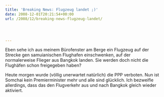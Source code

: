```yaml
---
title: 'Breaking News: Flugzeug landet ;)'
date: 2008-12-01T20:21:54+00:00
url: /2008/12/breaking-news-flugzeug-landet/




---
```

Eben sehe ich aus meinem Bürofenster am Berge ein Flugzeug auf der Strecke gen samuianischen Flughafen einschwenken, auf der normalerweise Flieger aus Bangkok landen. Sie werden doch nicht die Flughäfen schon freigegeben haben?

Heute morgen wurde (völlig unerwartet natürlich) die PPP verboten. Nun ist Somchai kein Premierminister mehr und alle sind glücklich. Ich bezweifle allerdings, dass das den Flugverkehr aus und nach Bangkok gleich wieder aktiviert.
